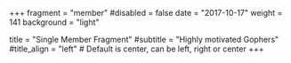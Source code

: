 +++
fragment = "member"
#disabled = false
date = "2017-10-17"
weight = 141
background = "light"

title = "Single Member Fragment"
#subtitle = "Highly motivated Gophers"
#title_align = "left" # Default is center, can be left, right or center
+++
